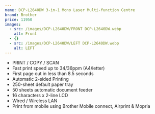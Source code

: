 ```yaml
---
name: DCP-L2640DW 3-in-1 Mono Laser Multi-function Centre
brand: Brother
price: 11950
images:
  - src: /images/DCP-L2640DW/FRONT DCP-L2640DW.webp
    alt: Front
  - {}
  - src: /images/DCP-L2640DW/LEFT DCP-L2640DW.webp
    alt: LEFT
---
```


* PRINT / COPY / SCAN
* Fast print speed up to 34/36ppm (A4/letter)
* First page out in less than 8.5 seconds
* Automatic 2-sided Printing
* 250-sheet default paper tray
* 50 sheets automatic document feeder
* 16 characters x 2-line LCD
* Wired / Wireless LAN
* Print from mobile using Brother Mobile connect, Airprint & Mopria

